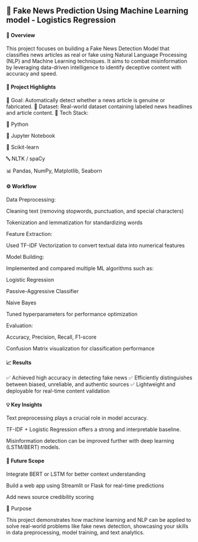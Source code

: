 ## 📰 Fake News Prediction Using Machine Learning model - Logistics Regression

#### 🚀 Overview
This project focuses on building a Fake News Detection Model that classifies news articles as real or fake using Natural Language Processing (NLP) and Machine Learning techniques.
It aims to combat misinformation by leveraging data-driven intelligence to identify deceptive content with accuracy and speed.

#### 🧠 Project Highlights

🔹 Goal: Automatically detect whether a news article is genuine or fabricated.
🔹 Dataset: Real-world dataset containing labeled news headlines and article content.
🔹 Tech Stack:

🐍 Python

📘 Jupyter Notebook

🧩 Scikit-learn

🔤 NLTK / spaCy

📊 Pandas, NumPy, Matplotlib, Seaborn

#### ⚙️ Workflow

Data Preprocessing:

Cleaning text (removing stopwords, punctuation, and special characters)

Tokenization and lemmatization for standardizing words

Feature Extraction:

Used TF-IDF Vectorization to convert textual data into numerical features

Model Building:

Implemented and compared multiple ML algorithms such as:

Logistic Regression

Passive-Aggressive Classifier

Naive Bayes

Tuned hyperparameters for performance optimization

Evaluation:

Accuracy, Precision, Recall, F1-score

Confusion Matrix visualization for classification performance

#### 📈 Results

✅ Achieved high accuracy in detecting fake news
✅ Efficiently distinguishes between biased, unreliable, and authentic sources
✅ Lightweight and deployable for real-time content validation

#### 💡 Key Insights

Text preprocessing plays a crucial role in model accuracy.

TF-IDF + Logistic Regression offers a strong and interpretable baseline.

Misinformation detection can be improved further with deep learning (LSTM/BERT) models.

#### 🎯 Future Scope

Integrate BERT or LSTM for better context understanding

Build a web app using Streamlit or Flask for real-time predictions

Add news source credibility scoring

🧩 Purpose

This project demonstrates how machine learning and NLP can be applied to solve real-world problems like fake news detection, showcasing your skills in data preprocessing, model training, and text analytics.
